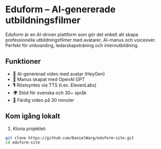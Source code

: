 # Eduform – AI-genererade utbildningsfilmer

Eduform är en AI-driven plattform som gör det enkelt att skapa professionella utbildningsfilmer med avatarer, AI-manus och voiceover. Perfekt för onboarding, ledarskapsträning och internutbildning.

## Funktioner

- 🎥 AI-genererad video med avatar (HeyGen)
- 🧠 Manus skapat med OpenAI GPT
- 🎙️ Röstsyntes via TTS (t.ex. ElevenLabs)
- 🌍 Stöd för svenska och 30+ språk
- 🚀 Färdig video på 30 minuter

## Kom igång lokalt

1. Klona projektet:
```bash
git clone https://github.com/DanielWarg/eduform-site.git
cd eduform-site
